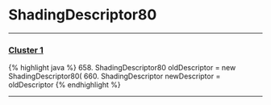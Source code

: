 # ShadingDescriptor80

***

### [Cluster 1](./1)
{% highlight java %}
658. ShadingDescriptor80 oldDescriptor = new ShadingDescriptor80(
660. ShadingDescriptor newDescriptor = oldDescriptor
{% endhighlight %}

***

